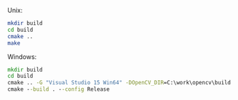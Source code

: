 Unix:
```bash
mkdir build
cd build
cmake ..
make
```

Windows:
```bat
mkdir build
cd build
cmake .. -G "Visual Studio 15 Win64" -DOpenCV_DIR=C:\work\opencv\build
cmake --build . --config Release
```